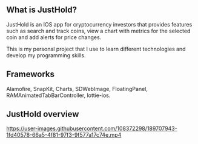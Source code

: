 ## What is JustHold?

JustHold is an IOS app for cryptocurrency investors that provides features such as search and track coins, view a chart with metrics for the selected coin and add alerts for price changes.

This is my personal project that I use to learn different technologies and develop my programming skills.

## Frameworks

Alamofire, SnapKit, Charts, SDWebImage, FloatingPanel, RAMAnimatedTabBarController, lottie-ios.

## JustHold overview

https://user-images.githubusercontent.com/108372298/189707943-1fd40578-66a5-4f81-97f3-9f577a17c74e.mp4

